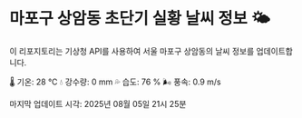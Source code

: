 
# 마포구 상암동 초단기 실황 날씨 정보 🌤️

이 리포지토리는 기상청 API를 사용하여 서울 마포구 상암동의 날씨 정보를 업데이트합니다. 

🌡️ 기온: 28 ℃
💧 강수량: 0 mm
💦 습도: 76 %
🌬️ 풍속: 0.9 m/s

마지막 업데이트 시각: 2025년 08월 05일 21시 25분    
